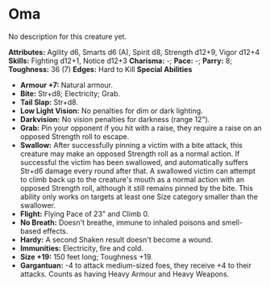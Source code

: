 # Oma

No description for this creature yet.

**Attributes:** Agility d6, Smarts d6 (A), Spirit d8, Strength d12+9,
Vigor d12+4
**Skills:** Fighting d12+1, Notice d12+3
**Charisma:** -; **Pace:** -; **Parry:** 8; **Toughness:** 36 (7)
**Edges:** Hard to Kill
**Special Abilities**

- **Armour +7:** Natural armour.
- **Bite:** Str+d8; Electricity; Grab.
- **Tail Slap:** Str+d8.
- **Low Light Vision:** No penalties for dim or dark lighting.
- **Darkvision:** No vision penalties for darkness (range 12").
- **Grab:** Pin your opponent if you hit with a raise, they require a
raise on an opposed Strength roll to escape.
- **Swallow:** After successfully pinning a victim with a bite attack,
this creature may make an opposed Strength roll as a normal action. If
successful the victim has been swallowed, and automatically suffers
Str+d6 damage every round after that. A swallowed victim can attempt to
climb back up to the creature's mouth as a normal action with an
opposed Strength roll, although it still remains pinned by the bite.
This ability only works on targets at least one Size category smaller
than the swallower.
- **Flight:** Flying Pace of 23" and Climb 0.
- **No Breath:** Doesn't breathe, immune to inhaled poisons and
smell-based effects.
- **Hardy:** A second Shaken result doesn't become a wound.
- **Immunities:** Electricity, fire and cold.
- **Size +19:** 150 feet long; Toughness +19.
- **Gargantuan:** -4 to attack medium-sized foes, they receive +4 to
their attacks. Counts as having Heavy Armour and Heavy Weapons.

